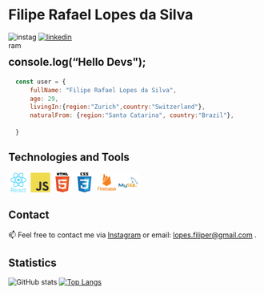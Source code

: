 <div dsplay="inline-block">
  <h1 align="left">Filipe Rafael Lopes da Silva</h1>
  <a href="https://www.instagram.com/lopesfiliper/">
    <img align="left" width="60px" src="https://i.ibb.co/stcwG29/instagram.png" alt="instagram" >
  </a> 
  <a href="https://www.linkedin.com/in/filipe-rafael-lopes-da-silva-78909a149/">
    <img width="60px" src="https://i.ibb.co/5c98q7p/linkedin.png" alt="linkedin" style="vertical-align:top;">
  </a>
</div>

## console.log(“Hello Devs");
```javascript
  const user = {
      fullName: "Filipe Rafael Lopes da Silva",
      age: 29,
      livingIn:{region:"Zurich",country:"Switzerland"},
      naturalFrom: {region:"Santa Catarina", country:"Brazil"},

  }
```
## Technologies and Tools
<code><a href="#"><img width="40px" src="https://raw.githubusercontent.com/devicons/devicon/1119b9f84c0290e0f0b38982099a2bd027a48bf1/icons/react/react-original-wordmark.svg" title = "REACT"/></code></a>
<code><a href="#"><img width="40px" src="https://raw.githubusercontent.com/devicons/devicon/1119b9f84c0290e0f0b38982099a2bd027a48bf1/icons/javascript/javascript-original.svg" title = "JAVASCRIPT"/></code></a>
<code><a href="#"><img width="40px" src="https://raw.githubusercontent.com/devicons/devicon/1119b9f84c0290e0f0b38982099a2bd027a48bf1/icons/html5/html5-original-wordmark.svg" title = "HTML"/></code></a>
<code><a href="#"><img width="40px" src="https://raw.githubusercontent.com/devicons/devicon/1119b9f84c0290e0f0b38982099a2bd027a48bf1/icons/css3/css3-original-wordmark.svg" title = "CSS"/></code></a>
<code><a href="#"><img width="40px" src="https://raw.githubusercontent.com/devicons/devicon/1119b9f84c0290e0f0b38982099a2bd027a48bf1/icons/firebase/firebase-plain-wordmark.svg" title = "FIREBASE"/></code></a>
<code><a href="#"><img width="40px" src="https://raw.githubusercontent.com/devicons/devicon/1119b9f84c0290e0f0b38982099a2bd027a48bf1/icons/mysql/mysql-original-wordmark.svg" title = "MySQL"/></code></a>



## Contact
📫 Feel free to contact me via [Instagram](https://www.instagram.com/lopesfiliper/) or email: lopes.filiper@gmail.com .

## Statistics
![GitHub stats](https://github-readme-stats.vercel.app/api?username=FilipeLopes&show_icons=true&hide=issues,contribs&theme=dark)
[![Top Langs](https://github-readme-stats.vercel.app/api/top-langs/?username=FilipeLopes&layout=compact)](https://github.com/anuraghazra/github-readme-stats)


<!--
**FilipeLopes/FilipeLopes** is a ✨ _special_ ✨ repository because its `README.md` (this file) appears on your GitHub profile.

Here are some ideas to get you started:
  teste
- 🔭 I’m currently working on ...
- 🌱 I’m currently learning ...
- 👯 I’m looking to collaborate on ...
- 🤔 I’m looking for help with ...
- 💬 Ask me about ...
- 📫 How to reach me: ...
- 😄 Pronouns: ...
- ⚡ Fun fact: ...
-->
